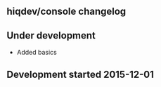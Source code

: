 hiqdev/console changelog
------------------------

## Under development

- Added basics

## Development started 2015-12-01

